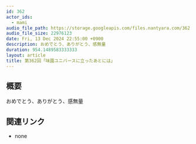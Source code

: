 ```yaml
---
id: 362
actor_ids:
  - mami
audio_file_path: https://storage.googleapis.com/files.nantyara.com/362.mp3
audio_file_size: 22976123
date: Fri, 13 Dec 2024 22:55:00 +0900
description: おめでとう、ありがとう、感無量
duration: 954.1489583333333
layout: article
title: 第362回「味園ユニバースに立ったあとには」
---
```

## 概要

おめでとう、ありがとう、感無量

## 関連リンク

* none
